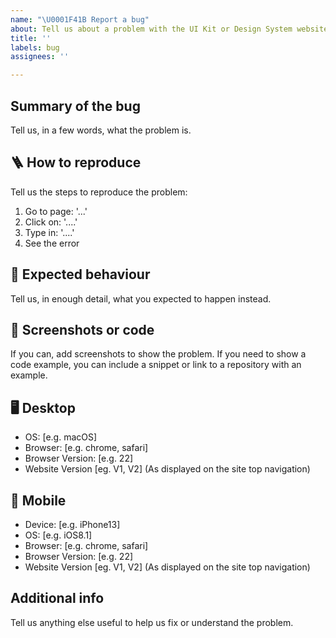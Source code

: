 ```yaml
---
name: "\U0001F41B Report a bug"
about: Tell us about a problem with the UI Kit or Design System website.
title: ''
labels: bug
assignees: ''

---
```


## Summary of the bug
Tell us, in a few words, what the problem is.

## 🪜 How to reproduce
Tell us the steps to reproduce the problem:
1. Go to page: '...'
2. Click on: '....'
3. Type in: '....'
4. See the error

## 🧐 Expected behaviour
Tell us, in enough detail, what you expected to happen instead.

## 📸 Screenshots or code
If you can, add screenshots to show the problem. If you need to show a code example, you can include a snippet or link to a repository with an example.

## 🖥 Desktop
 - OS: [e.g. macOS]
 - Browser: [e.g. chrome, safari]
 - Browser Version: [e.g. 22]
- Website Version [eg. V1, V2]
(As displayed on the site top navigation)

## 📱 Mobile
 - Device: [e.g. iPhone13]
 - OS: [e.g. iOS8.1]
 - Browser: [e.g. chrome, safari]
 - Browser Version: [e.g. 22]
- Website Version [eg. V1, V2] 
(As displayed on the site top navigation)

## Additional info
Tell us anything else useful to help us fix or understand the problem.

